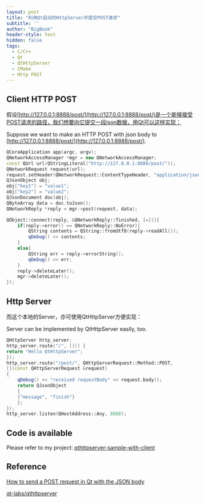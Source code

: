 ```yaml
---
layout: post
title: "利用Qt启动的HttpServer并提交POST请求"
subtitle: ''
author: "BigBook"
header-style: text
hidden: false
tags:
  - C/C++
  - Qt
  - QtHttpServer
  - CMake
  - Http POST
---
```


## Client HTTP POST

假设[http://127.0.0.1:8888/post/](http://127.0.0.1:8888/post/)是一个能够接受POST请求的路径，我们想要向它提交一段json数据，用Qt可以这样实现：

Suppose we want to make an HTTP POST with json body to [http://127.0.0.1:8888/post/](http://127.0.0.1:8888/post/).

```cpp
QCoreApplication app(argc, argv);
QNetworkAccessManager *mgr = new QNetworkAccessManager;
const QUrl url(QStringLiteral("http://127.0.0.1:8888/post/"));
QNetworkRequest request(url);
request.setHeader(QNetworkRequest::ContentTypeHeader, "application/json; charset=utf-8");
QJsonObject obj;
obj["key1"] = "value1";
obj["key2"] = "value2";
QJsonDocument doc(obj);
QByteArray data = doc.toJson();
QNetworkReply *reply = mgr->post(request, data);

QObject::connect(reply, &QNetworkReply::finished, [=](){
    if(reply->error() == QNetworkReply::NoError){
        QString contents = QString::fromUtf8(reply->readAll());
        qDebug() << contents;
    }
    else{
        QString err = reply->errorString();
        qDebug() << err;
    }
    reply->deleteLater();
    mgr->deleteLater();
});
```

## Http Server

而这个本地的Server，亦可使用QtHttpServer方便实现：

Server can be implemented by QtHttpServer easily, too.

```cpp
QHttpServer http_server;
http_server.route("/", []() {
return "Hello QtHttpServer";
});
http_server.route("/post/", QHttpServerRequest::Method::POST,
[](const QHttpServerRequest &request)
{
    qDebug() << "received requestBody" << request.body();
    return QJsonObject
    {
    {"message", "finish"}
    };
});
http_server.listen(QHostAddress::Any, 8888);
```

## Code is available

Please refer to my project: [qthttpserver-sample-with-client](https://github.com/BigBookPlus/qthttpserver-sample-with-client.git)

## Reference

[How to send a POST request in Qt with the JSON body](https://stackoverflow.com/questions/60107604/how-to-send-a-post-request-in-qt-with-the-json-body)

[qt-labs/qthttpserver](https://github.com/qt-labs/qthttpserver)